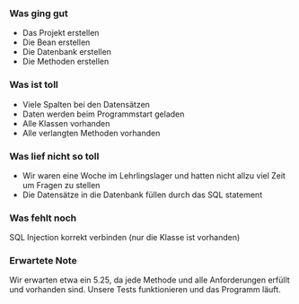 ### Was ging gut
* Das Projekt erstellen
* Die Bean erstellen 
* Die Datenbank erstellen
* Die Methoden erstellen
### Was ist toll
* Viele Spalten bei den Datensätzen
* Daten werden beim Programmstart geladen
* Alle Klassen vorhanden
* Alle verlangten Methoden vorhanden

### Was lief nicht so toll
* Wir waren eine Woche im Lehrlingslager und hatten nicht allzu viel Zeit um Fragen zu stellen
* Die Datensätze in die Datenbank füllen durch das SQL statement
### Was fehlt noch
SQL Injection korrekt verbinden (nur die Klasse ist vorhanden)
### Erwartete Note
Wir erwarten etwa ein 5.25, da jede Methode und alle Anforderungen erfüllt und vorhanden sind. Unsere Tests funktionieren und das Programm läuft.
